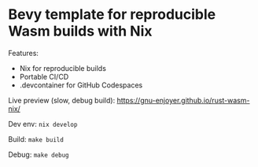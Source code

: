 # Bevy template for reproducible Wasm builds with Nix

Features:    

* Nix for reproducible builds
* Portable CI/CD
* .devcontainer for GitHub Codespaces

Live preview (slow, debug build):
    https://gnu-enjoyer.github.io/rust-wasm-nix/

Dev env:
    `nix develop`

Build:
    `make build`

Debug:
    `make debug`
